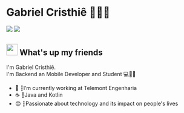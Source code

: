 # Gabriel Cristhiê 👨🏽‍💻
<a href="https://www.linkedin.com/in/gabriel-cristhi%C3%AA-bandeira-dos-santos-359b67115/"><img src="https://img.shields.io/badge/linkedin-0077B5.svg?style=for-the-badge&logo=linkedin&logoColor=white"></a>
<a href="mailto:gcristhie@hotmail.com"><img src="https://img.shields.io/badge/e‑mail-D14836.svg?style=for-the-badge&logo=GMail&logoColor=white"></a>

## <img src="https://media.giphy.com/media/LmNwrBhejkK9EFP504/source.gif" width="30px"> What's up my friends
I'm Gabriel Cristhiê.<br>
I'm Backend an Mobile Developer and Student 💻📱✨

<ul>
  <li>🚀 ┇I’m currently working at Telemont Engenharia</li>
  <li>☕ ┇Java and Kotlin
  <li>😍 ┇Passionate about technology and its impact on people's lives</li>
</ul>
